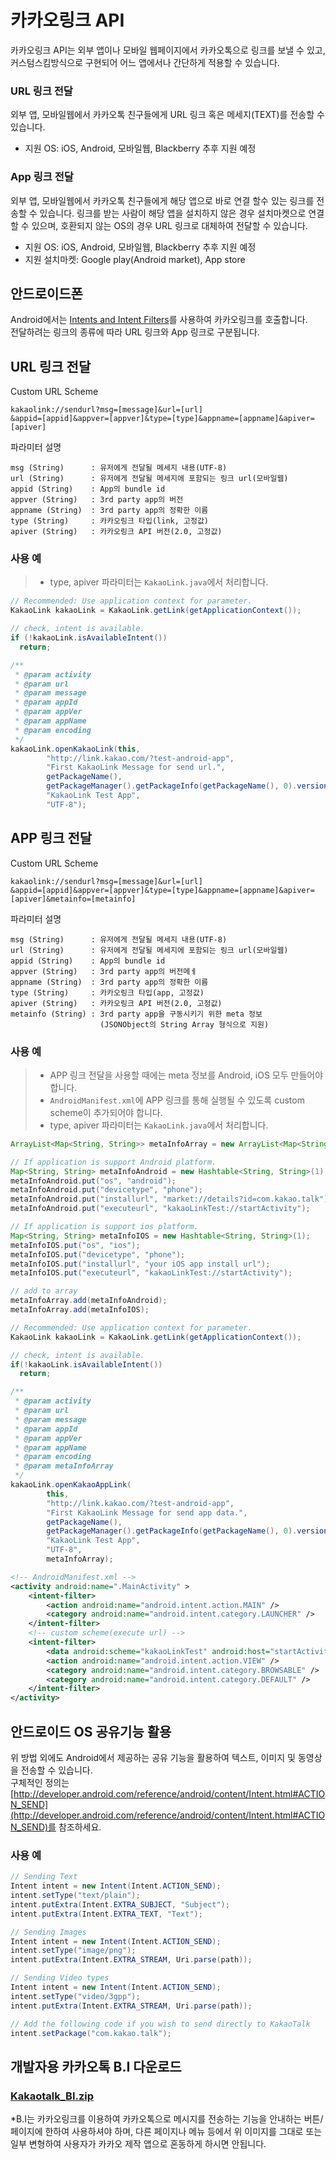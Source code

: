 카카오링크 API
==============

카카오링크 API는 외부 앱이나 모바일 웹페이지에서 카카오톡으로 링크를 보낼 수 있고, 커스텀스킴방식으로 구현되어 어느 앱에서나 간단하게 적용할 수 있습니다.

### URL 링크 전달

외부 앱, 모바일웹에서 카카오톡 친구들에게 URL 링크 혹은 메세지(TEXT)를 전송할 수 있습니다.

* 지원 OS: iOS, Android, 모바일웹, Blackberry 추후 지원 예정

### App 링크 전달

외부 앱, 모바일웹에서 카카오톡 친구들에게 해당 앱으로 바로 연결 할수 있는 링크를 전송할 수 있습니다. 링크를 받는 사람이 해당 앱을 설치하지 않은 경우 설치마켓으로 연결 할 수 있으며, 호환되지 않는 OS의 경우 URL 링크로 대체하여 전달할 수 있습니다.

* 지원 OS: iOS, Android, 모바일웹, Blackberry 추후 지원 예정
* 지원 설치마켓: Google play(Android market), App store




안드로이드폰
------------

Android에서는 [Intents and Intent Filters](http://developer.android.com/guide/components/intents-filters.html)를 사용하여 카카오링크를 호출합니다. <br />
전달하려는 링크의 종류에 따라 URL 링크와 App 링크로 구분됩니다.

URL 링크 전달
-------------

Custom URL Scheme

    kakaolink://sendurl?msg=[message]&url=[url]
    &appid=[appid]&appver=[appver]&type=[type]&appname=[appname]&apiver=[apiver]

파라미터 설명

    msg (String)      : 유저에게 전달될 메세지 내용(UTF-8)
    url (String)      : 유저에게 전달될 메세지에 포함되는 링크 url(모바일웹)
    appid (String)    : App의 bundle id
    appver (String)   : 3rd party app의 버전
    appname (String)  : 3rd party app의 정확한 이름
    type (String)     : 카카오링크 타입(link, 고정값)
    apiver (String)   : 카카오링크 API 버전(2.0, 고정값)
    
### 사용 예

> * type, apiver 파라미터는 `KakaoLink.java`에서 처리합니다.

```java
// Recommended: Use application context for parameter.
KakaoLink kakaoLink = KakaoLink.getLink(getApplicationContext());

// check, intent is available.
if (!kakaoLink.isAvailableIntent())
  return;

/**
 * @param activity
 * @param url
 * @param message
 * @param appId
 * @param appVer
 * @param appName
 * @param encoding
 */
kakaoLink.openKakaoLink(this, 
		"http://link.kakao.com/?test-android-app", 
		"First KakaoLink Message for send url.", 
		getPackageName(), 
		getPackageManager().getPackageInfo(getPackageName(), 0).versionName, 
		"KakaoLink Test App", 
		"UTF-8");
```

APP 링크 전달
-------------

Custom URL Scheme

    kakaolink://sendurl?msg=[message]&url=[url]
    &appid=[appid]&appver=[appver]&type=[type]&appname=[appname]&apiver=[apiver]&metainfo=[metainfo]


파라미터 설명

    msg (String)      : 유저에게 전달될 메세지 내용(UTF-8)
    url (String)      : 유저에게 전달될 메세지에 포함되는 링크 url(모바일웹)
    appid (String)    : App의 bundle id
    appver (String)   : 3rd party app의 버전메ㅔ
    appname (String)  : 3rd party app의 정확한 이름
    type (String)     : 카카오링크 타입(app, 고정값)
    apiver (String)   : 카카오링크 API 버전(2.0, 고정값)
    metainfo (String) : 3rd party app을 구동시키기 위한 meta 정보
                        (JSONObject의 String Array 형식으로 지원)

### 사용 예

> * APP 링크 전달을 사용할 때에는 meta 정보를 Android, iOS 모두 만들어야 합니다.
> * `AndroidManifest.xml`에 APP 링크를 통해 실행될 수 있도록 custom scheme이 추가되어야 합니다.
> * type, apiver 파라미터는 `KakaoLink.java`에서 처리합니다.

```java
ArrayList<Map<String, String>> metaInfoArray = new ArrayList<Map<String, String>>();

// If application is support Android platform.
Map<String, String> metaInfoAndroid = new Hashtable<String, String>(1);
metaInfoAndroid.put("os", "android");
metaInfoAndroid.put("devicetype", "phone");
metaInfoAndroid.put("installurl", "market://details?id=com.kakao.talk");
metaInfoAndroid.put("executeurl", "kakaoLinkTest://startActivity");

// If application is support ios platform.
Map<String, String> metaInfoIOS = new Hashtable<String, String>(1);
metaInfoIOS.put("os", "ios");
metaInfoIOS.put("devicetype", "phone");
metaInfoIOS.put("installurl", "your iOS app install url");
metaInfoIOS.put("executeurl", "kakaoLinkTest://startActivity");

// add to array
metaInfoArray.add(metaInfoAndroid);
metaInfoArray.add(metaInfoIOS);

// Recommended: Use application context for parameter. 
KakaoLink kakaoLink = KakaoLink.getLink(getApplicationContext());

// check, intent is available.
if(!kakaoLink.isAvailableIntent()) 
  return;

/**
 * @param activity
 * @param url
 * @param message
 * @param appId
 * @param appVer
 * @param appName
 * @param encoding
 * @param metaInfoArray
 */
kakaoLink.openKakaoAppLink(
		this, 
		"http://link.kakao.com/?test-android-app", 
		"First KakaoLink Message for send app data.",  
		getPackageName(), 
		getPackageManager().getPackageInfo(getPackageName(), 0).versionName,
		"KakaoLink Test App",
		"UTF-8", 
		metaInfoArray);
```

```xml
<!-- AndroidManifest.xml -->
<activity android:name=".MainActivity" >
    <intent-filter>
        <action android:name="android.intent.action.MAIN" />
        <category android:name="android.intent.category.LAUNCHER" />
    </intent-filter>
    <!-- custom scheme(execute url) -->
    <intent-filter>
        <data android:scheme="kakaoLinkTest" android:host="startActivity" />
        <action android:name="android.intent.action.VIEW" />
        <category android:name="android.intent.category.BROWSABLE" />
        <category android:name="android.intent.category.DEFAULT" />
    </intent-filter>
</activity>
```

안드로이드 OS 공유기능 활용
---------------------------

위 방법 외에도 Android에서 제공하는 공유 기능을 활용하여 텍스트, 이미지 및 동영상을 전송할 수 있습니다. <br />
구체적인 정의는 [http://developer.android.com/reference/android/content/Intent.html#ACTION_SEND](http://developer.android.com/reference/android/content/Intent.html#ACTION_SEND)를 참조하세요.

### 사용 예

```java
// Sending Text  
Intent intent = new Intent(Intent.ACTION_SEND);
intent.setType("text/plain");
intent.putExtra(Intent.EXTRA_SUBJECT, "Subject");
intent.putExtra(Intent.EXTRA_TEXT, "Text");

// Sending Images
Intent intent = new Intent(Intent.ACTION_SEND);
intent.setType("image/png");
intent.putExtra(Intent.EXTRA_STREAM, Uri.parse(path));

// Sending Video types
Intent intent = new Intent(Intent.ACTION_SEND);
intent.setType("video/3gpp");
intent.putExtra(Intent.EXTRA_STREAM, Uri.parse(path));

// Add the following code if you wish to send directly to KakaoTalk
intent.setPackage("com.kakao.talk");
```

개발자용 카카오톡 B.I 다운로드
--------------------------

### [Kakaotalk_BI.zip](http://www.kakao.com/images/v2/link/kakaotalk_icon.zip)

*B.I는 카카오링크를 이용하여 카카오톡으로 메시지를 전송하는 기능을 안내하는 버튼/페이지에 한하여 사용하셔야 하며, 다른 페이지나 메뉴 등에서 위 이미지를 그대로 또는 일부 변형하여 사용자가 카카오 제작 앱으로 혼동하게 하시면 안됩니다. 